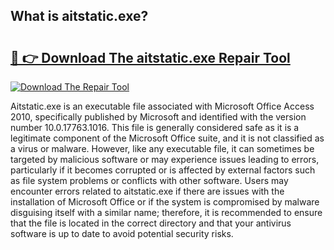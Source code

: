 ## What is aitstatic.exe? 

# <h2><a href="https://exedetect.com/download.php?aitstatic.exe">🔗 👉 Download The aitstatic.exe Repair Tool</a></h2>

[![Download The Repair Tool](https://exedetect.com/download-button.jpg)](https://exedetect.com/download.php?aitstatic.exe)

Aitstatic.exe is an executable file associated with Microsoft Office Access 2010, specifically published by Microsoft and identified with the version number 10.0.17763.1016. This file is generally considered safe as it is a legitimate component of the Microsoft Office suite, and it is not classified as a virus or malware. However, like any executable file, it can sometimes be targeted by malicious software or may experience issues leading to errors, particularly if it becomes corrupted or is affected by external factors such as file system problems or conflicts with other software. Users may encounter errors related to aitstatic.exe if there are issues with the installation of Microsoft Office or if the system is compromised by malware disguising itself with a similar name; therefore, it is recommended to ensure that the file is located in the correct directory and that your antivirus software is up to date to avoid potential security risks.